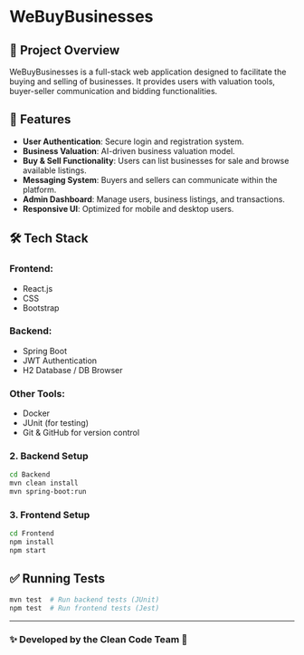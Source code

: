# WeBuyBusinesses

## 📌 Project Overview
WeBuyBusinesses is a full-stack web application designed to facilitate the buying and selling of businesses. It provides users with valuation tools, buyer-seller communication and bidding functionalities.

## 🚀 Features
- **User Authentication**: Secure login and registration system.
- **Business Valuation**: AI-driven business valuation model.
- **Buy & Sell Functionality**: Users can list businesses for sale and browse available listings.
- **Messaging System**: Buyers and sellers can communicate within the platform.
- **Admin Dashboard**: Manage users, business listings, and transactions.
- **Responsive UI**: Optimized for mobile and desktop users.

## 🛠️ Tech Stack
### **Frontend:**
- React.js
- CSS
- Bootstrap

### **Backend:**
- Spring Boot
- JWT Authentication
- H2 Database / DB Browser

### **Other Tools:**
- Docker
- JUnit (for testing)
- Git & GitHub for version control

### **2. Backend Setup**
```bash
cd Backend
mvn clean install
mvn spring-boot:run
```

### **3. Frontend Setup**
```bash
cd Frontend
npm install
npm start
```

## ✅ Running Tests
```bash
mvn test  # Run backend tests (JUnit)
npm test  # Run frontend tests (Jest)
```
---
### ✨ Developed by the Clean Code Team 🚀

